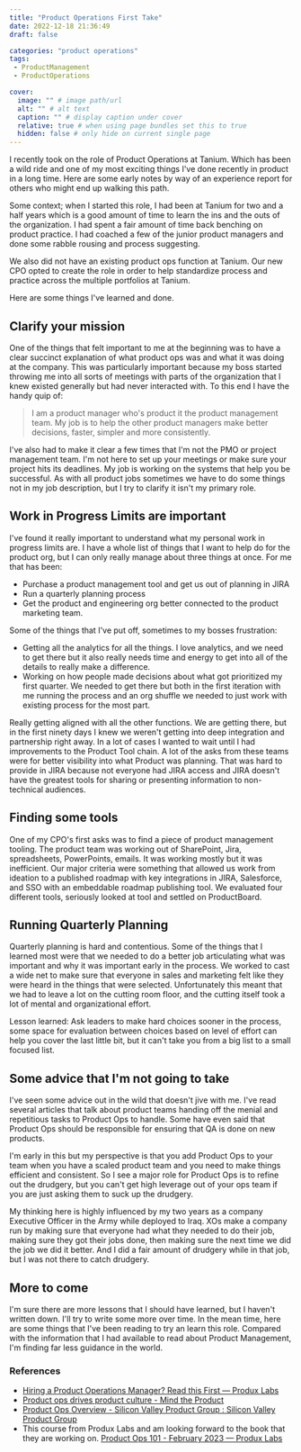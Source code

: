 ```yaml
---
title: "Product Operations First Take"
date: 2022-12-18 21:36:49
draft: false

categories: "product operations"
tags:
 - ProductManagement
 - ProductOperations

cover:
  image: "" # image path/url
  alt: "" # alt text
  caption: "" # display caption under cover
  relative: true # when using page bundles set this to true
  hidden: false # only hide on current single page
---
```


I recently took on the role of Product Operations at Tanium. Which has been a wild ride and one of my most exciting things I've done recently in product in a long time. Here are some early notes by way of an experience report for others who might end up walking this path.   
  
Some context; when I started this role, I had been at Tanium for two and a half years which is a good amount of time to learn the ins and the outs of the organization. I had spent a fair amount of time back benching on product practice. I had coached a few of the junior product managers and done some rabble rousing and process suggesting.   
  
We also did not have an existing product ops function at Tanium. Our new CPO opted to create the role in order to help standardize process and practice across the multiple portfolios at Tanium.   
  
Here are some things I've learned and done.  

## Clarify your mission  
    
One of the things that felt important to me at the beginning was to have a clear succinct explanation of what product ops was and what it was doing at the company. This was particularly important because my boss started throwing me into all sorts of meetings with parts of the organization that I knew existed generally but had never interacted with. To this end I have the handy quip of:  
    
> I am a product manager who's product it the product management team. My job is to help the other product managers make better decisions, faster, simpler and more consistently.  
  
I've also had to make it clear a few times that I'm not the PMO or project management team. I'm not here to set up your meetings or make sure your project hits its deadlines. My job is working on the systems that help you be successful. As with all product jobs sometimes we have to do some things not in my job description, but I try to clarify it isn't my primary role.  

## Work in Progress Limits are important  
I've found it really important to understand what my personal work in progress limits are. I have a whole list of things that I want to help do for the product org, but I can only really manage about three things at once.  For me that has been:  

- Purchase a product management tool and get us out of planning in JIRA  
- Run a quarterly planning process  
- Get the product and engineering org better connected to the product marketing team.  
  
Some of the things that I've put off, sometimes to my bosses frustration:  

- Getting all the analytics for all the things. I love analytics, and we need to get there but it also really needs time and energy to get into all of the details to really make a difference.  
- Working on how people made decisions about what got prioritized my first quarter.  We needed to get there but both in the first iteration with me running the process and an org shuffle we needed to just work with existing process for the most part.  

Really getting aligned with all the other functions. We are getting there, but in the first ninety days I knew we weren't getting into deep integration and partnership right away.  In a lot of cases I wanted to wait until I had improvements to the Product Tool chain. A lot of the asks from these teams were for better visibility into what Product was planning. That was hard to provide in JIRA because not everyone had JIRA access and JIRA doesn't have the greatest tools for sharing or presenting information to non-technical audiences.  

## Finding some tools  
One of my CPO's first asks was to find a piece of product management tooling. The product team was working out of SharePoint, Jira, spreadsheets, PowerPoints, emails. It was working mostly but it was inefficient. Our major criteria were something that allowed us work from ideation to a published roadmap with key integrations in JIRA, Salesforce, and SSO with an embeddable roadmap publishing tool. We evaluated four different tools, seriously looked at tool and settled on ProductBoard.  

## Running Quarterly Planning  
Quarterly planning is hard and contentious. Some of the things that I learned most were that we needed to do a better job articulating what was important and why it was important early in the process.  We worked to cast a wide net to make sure that everyone in sales and marketing felt like they were heard in the things that were selected.  Unfortunately this meant that we had to leave a lot on the cutting room floor, and the cutting itself took a lot of mental and organizational effort.  

Lesson learned: Ask leaders to make hard choices sooner in the process, some space for evaluation between choices based on level of effort can help you cover the last little bit, but it can't take you from a big list to a small focused list.  

## Some advice that I'm not going to take  
I've seen some advice out in the wild that doesn't jive with me.  I've read several articles that talk about product teams handing off the menial and repetitious tasks to Product Ops to handle.  Some have even said that Product Ops should be responsible for ensuring that QA is done on new products.  

I'm early in this but my perspective is that you add Product Ops to your team when you have a scaled product team and you need to make things efficient and consistent. So I see a major role for Product Ops is to refine out the drudgery, but you can't get high leverage out of your ops team if you are just asking them to suck up the drudgery.  

My thinking here is highly influenced by my two years as a company Executive Officer in the Army while deployed to Iraq. XOs make a company run by making sure that everyone had what they needed to do their job, making sure they got their jobs done, then making sure the next time we did the job we did it better. And I did a fair amount of drudgery while in that job, but I was not there to catch drudgery.  

## More to come  
I'm sure there are more lessons that I should have learned, but I haven't written down.  I'll try to write some more over time.  In the mean time, here are some things that I've been reading to try an learn this role. Compared with the information that I had available to read about Product Management, I'm finding far less guidance in the world.  

### References  
- [Hiring a Product Operations Manager? Read this First — Produx Labs](https://produxlabs.com/blog/hiring-a-product-operations-manager)  
- [Product ops drives product culture - Mind the Product](https://www.mindtheproduct.com/product-ops-drives-product-culture/)  
- [Product Ops Overview - Silicon Valley Product Group : Silicon Valley Product Group](https://www.svpg.com/product-ops-overview/)  
- This course from Produx Labs and am looking forward to the book that they are working on. [Product Ops 101 - February 2023 — Produx Labs](https://produxlabs.com/product-ops-101-february-2023)  